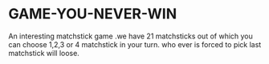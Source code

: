 # GAME-YOU-NEVER-WIN
An interesting  matchstick game .we have 21 matchsticks out of which you can choose 1,2,3 or 4 matchstick in your turn. who ever is forced to pick last matchstick will loose.  

